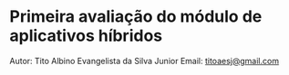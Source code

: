 # Primeira avaliação do módulo de aplicativos híbridos

Autor: Tito Albino Evangelista da Silva Junior
Email: titoaesj@gmail.com
